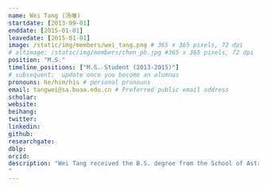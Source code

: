 ```yaml
---
name: Wei Tang (汤唯)
startdate: [2013-09-01]
enddate: [2015-01-01]
leavedate: [2015-01-01]
image: /static/img/members/wei_tang.png # 365 x 365 pixels, 72 dpi
# altimage: /static/img/members/chen_pb.jpg #365 x 365 pixels, 72 dpi
position: "M.S."
timeline_positions: ["M.S. Student (2013-2015)"]
# subsequent:  update once you become an alumnus
pronouns: he/him/his # personal pronouns
email: tangwei@sa.buaa.edu.cn # Preferred public email address
scholar: 
website: 
beihang:
twitter:
linkedin:
github: 
researchgate:
dblp: 
orcid: 
description: "Wei Tang received the B.S. degree from the School of Astronautics, Beihang University, Beijing, China, in 2012 and the M.S degree from the School of Astronautics, Beihang University, Beijing, China, in 2015.He is currently working toward the Ph.D degree in Northwestern University(NWU) in US.His research interests include sparse representation, hyperspectral image processing, and pattern recognition.
"
---
```

